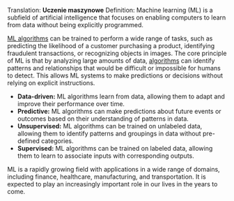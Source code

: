 Translation: **Uczenie maszynowe**
Definition:
Machine learning (ML) is a subfield of artificial intelligence that focuses on enabling computers to learn from data without being explicitly programmed.


[ML algorithms](Notatki/Semestr%203/Język%20angielski%20-%20C1.1/Ćwiczenia/Portfolio/The%20Elder%20Scrolls/Words/Computer-Science/AI/machine-learning%20algorithm.md) can be trained to perform a wide range of tasks, such as predicting the likelihood of a customer purchasing a product, identifying fraudulent transactions, or recognizing objects in images.
The core principle of ML is that by analyzing large amounts of data, [algorithms](Notatki/Semestr%203/Język%20angielski%20-%20C1.1/Ćwiczenia/Portfolio/The%20Elder%20Scrolls/Words/Computer-Science/General/algorithm.md) can identify patterns and relationships that would be difficult or impossible for humans to detect. This allows ML systems to make predictions or decisions without relying on explicit instructions.

- **Data-driven:** ML algorithms learn from data, allowing them to adapt and improve their performance over time.
- **Predictive:** ML algorithms can make predictions about future events or outcomes based on their understanding of patterns in data.
- **Unsupervised:** ML algorithms can be trained on unlabeled data, allowing them to identify patterns and groupings in data without pre-defined categories.
- **Supervised:** ML algorithms can be trained on labeled data, allowing them to learn to associate inputs with corresponding outputs.

ML is a rapidly growing field with applications in a wide range of domains, including finance, healthcare, manufacturing, and transportation. It is expected to play an increasingly important role in our lives in the years to come.